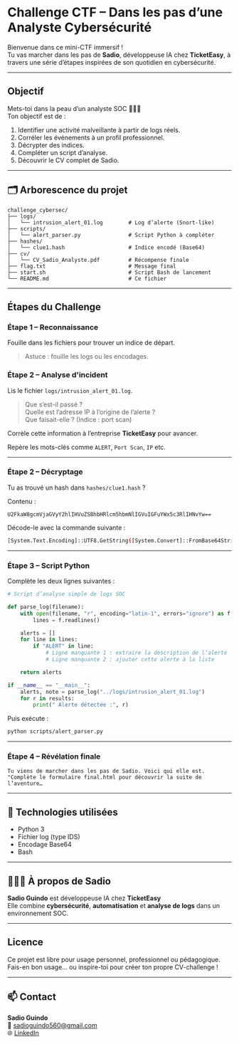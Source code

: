 # Challenge CTF – Dans les pas d’une Analyste Cybersécurité

Bienvenue dans ce mini-CTF immersif !  
Tu vas marcher dans les pas de **Sadio**, développeuse IA chez **TicketEasy**, à travers une série d’étapes inspirées de son quotidien en cybersécurité.

---

##  Objectif

Mets-toi dans la peau d’un analyste SOC 👩🏽‍💻  
Ton objectif est de :
1. Identifier une activité malveillante à partir de logs réels.
2. Corréler les événements à un profil professionnel.
3. Décrypter des indices.
4. Compléter un script d’analyse.
5. Découvrir le CV complet de Sadio.

---

## 🗂️ Arborescence du projet

```text
challenge_cybersec/
├── logs/
│   └── intrusion_alert_01.log        # Log d’alerte (Snort-like)
├── scripts/
│   └── alert_parser.py               # Script Python à compléter
├── hashes/
│   └── clue1.hash                    # Indice encodé (Base64)
├── cv/
│   └── CV_Sadio_Analyste.pdf         # Récompense finale
├── flag.txt                          # Message final
├── start.sh                          # Script Bash de lancement 
└── README.md                         # Ce fichier
```

---

## Étapes du Challenge

### Étape 1 – Reconnaissance

Fouille dans les fichiers pour trouver un indice de départ.

> Astuce : fouille les logs ou les encodages.

###  Étape 2 – Analyse d'incident

Lis le fichier `logs/intrusion_alert_01.log`.

> Que s’est-il passé ?  
> Quelle est l’adresse IP à l’origine de l’alerte ?  
> Que faisait-elle ? (Indice : port scan)

Corrèle cette information à l’entreprise **TicketEasy** pour avancer.

Repère les mots-clés comme `ALERT`, `Port Scan`, `IP` etc.


---

###  Étape 2 – Décryptage

Tu as trouvé un hash dans `hashes/clue1.hash` ?

Contenu :

```text
U2FkaW8gcmVjaGVyY2hlIHVuZSBhbHRlcm5hbmNlIGVuIGFuYWx5c3RlIHNvYw==
```

Décode-le avec la commande suivante :

```bash
[System.Text.Encoding]::UTF8.GetString([System.Convert]::FromBase64String("U2FkaW8gcmVjaGVyY2hlIHVuZSBhbHRlcm5hbmNlIGVuIGFuYWx5c3RlIHNvYw=="))
```



---

### Étape 3 – Script Python

Complète les deux lignes suivantes :

```python
# Script d’analyse simple de logs SOC

def parse_log(filename):
    with open(filename, "r", encoding="latin-1", errors="ignore") as f:
        lines = f.readlines()

    alerts = []
    for line in lines:
        if "ALERT" in line:
            # Ligne manquante 1 : extraire la description de l’alerte
            # Ligne manquante 2 : ajouter cette alerte à la liste

    return alerts

if __name__ == "__main__":
    alerts, note = parse_log("../logs/intrusion_alert_01.log")
    for r in results:
        print(" Alerte détectée :", r)
```

Puis exécute :

```bash
python scripts/alert_parser.py
```

---

###  Étape 4 – Révélation finale

```text
Tu viens de marcher dans les pas de Sadio. Voici qui elle est.
"Complète le formulaire final.html pour découvrir la suite de l’aventure…

```

---

## 🧠 Technologies utilisées

- Python 3
- Fichier log (type IDS)
- Encodage Base64
- Bash

---

## 👩🏽‍💻 À propos de Sadio

**Sadio Guindo** est développeuse IA chez **TicketEasy**  
Elle combine **cybersécurité**, **automatisation** et **analyse de logs** dans un environnement SOC.

---

##  Licence

Ce projet est libre pour usage personnel, professionnel ou pédagogique.
Fais-en bon usage… ou inspire-toi pour créer ton propre CV-challenge !

---

## 📫 Contact

**Sadio Guindo**  
📧 sadioguindo560@gmail.com  
🌐 [LinkedIn](https://www.linkedin.com/in/sadioguindo) 
